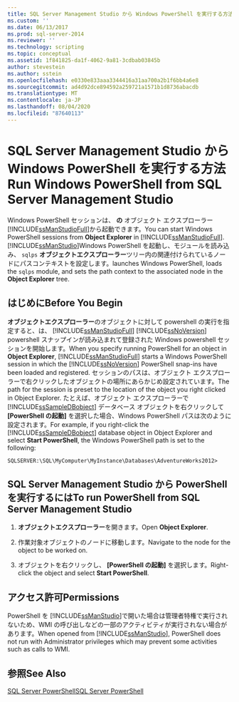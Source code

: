 ```yaml
---
title: SQL Server Management Studio から Windows PowerShell を実行する方法 | Microsoft Docs
ms.custom: ''
ms.date: 06/13/2017
ms.prod: sql-server-2014
ms.reviewer: ''
ms.technology: scripting
ms.topic: conceptual
ms.assetid: 1f841825-da1f-4062-9a81-3cdbab03845b
author: stevestein
ms.author: sstein
ms.openlocfilehash: e0330e833aaa3344416a31aa700a2b1f6bb4a6e8
ms.sourcegitcommit: ad4d92dce894592a259721a1571b1d8736abacdb
ms.translationtype: MT
ms.contentlocale: ja-JP
ms.lasthandoff: 08/04/2020
ms.locfileid: "87640113"
---
```

# <a name="run-windows-powershell-from-sql-server-management-studio"></a><span data-ttu-id="ba18d-102">SQL Server Management Studio から Windows PowerShell を実行する方法</span><span class="sxs-lookup"><span data-stu-id="ba18d-102">Run Windows PowerShell from SQL Server Management Studio</span></span>
  <span data-ttu-id="ba18d-103">Windows PowerShell セッションは、 **の** オブジェクト エクスプローラー [!INCLUDE[ssManStudioFull](../includes/ssmanstudiofull-md.md)]から起動できます。</span><span class="sxs-lookup"><span data-stu-id="ba18d-103">You can start Windows PowerShell sessions from **Object Explorer** in [!INCLUDE[ssManStudioFull](../includes/ssmanstudiofull-md.md)].</span></span> [!INCLUDE[ssManStudio](../includes/ssmanstudio-md.md)]<span data-ttu-id="ba18d-104">Windows PowerShell を起動し、モジュールを読み込み、 `sqlps` **オブジェクトエクスプローラー**ツリー内の関連付けられているノードにパスコンテキストを設定します。</span><span class="sxs-lookup"><span data-stu-id="ba18d-104">launches Windows PowerShell, loads the `sqlps` module, and sets the path context to the associated node in the **Object Explorer** tree.</span></span>  
  
## <a name="before-you-begin"></a><span data-ttu-id="ba18d-105">はじめに</span><span class="sxs-lookup"><span data-stu-id="ba18d-105">Before You Begin</span></span>  
 <span data-ttu-id="ba18d-106">**オブジェクトエクスプローラー**のオブジェクトに対して powershell の実行を指定すると、は、 [!INCLUDE[ssManStudioFull](../includes/ssmanstudiofull-md.md)] [!INCLUDE[ssNoVersion](../includes/ssnoversion-md.md)] powershell スナップインが読み込まれて登録された Windows powershell セッションを開始します。</span><span class="sxs-lookup"><span data-stu-id="ba18d-106">When you specify running PowerShell for an object in **Object Explorer**, [!INCLUDE[ssManStudioFull](../includes/ssmanstudiofull-md.md)] starts a Windows PowerShell session in which the [!INCLUDE[ssNoVersion](../includes/ssnoversion-md.md)] PowerShell snap-ins have been loaded and registered.</span></span> <span data-ttu-id="ba18d-107">セッションのパスは、オブジェクト エクスプローラーで右クリックしたオブジェクトの場所にあらかじめ設定されています。</span><span class="sxs-lookup"><span data-stu-id="ba18d-107">The path for the session is preset to the location of the object you right clicked in Object Explorer.</span></span> <span data-ttu-id="ba18d-108">たとえば、オブジェクト エクスプローラーで [!INCLUDE[ssSampleDBobject](../includes/sssampledbobject-md.md)] データベース オブジェクトを右クリックして **[PowerShell の起動]** を選択した場合、Windows PowerShell パスは次のように設定されます。</span><span class="sxs-lookup"><span data-stu-id="ba18d-108">For example, if you right-click the [!INCLUDE[ssSampleDBobject](../includes/sssampledbobject-md.md)] database object in Object Explorer and select **Start PowerShell**, the Windows PowerShell path is set to the following:</span></span>  
  
```
SQLSERVER:\SQL\MyComputer\MyInstance\Databases\AdventureWorks2012>  
```  
  
## <a name="to-run-powershell-from-sql-server-management-studio"></a><span data-ttu-id="ba18d-109">SQL Server Management Studio から PowerShell を実行するには</span><span class="sxs-lookup"><span data-stu-id="ba18d-109">To run PowerShell from SQL Server Management Studio</span></span> 
  
1.  <span data-ttu-id="ba18d-110">**オブジェクトエクスプローラー**を開きます。</span><span class="sxs-lookup"><span data-stu-id="ba18d-110">Open **Object Explorer**.</span></span>  
  
2.  <span data-ttu-id="ba18d-111">作業対象オブジェクトのノードに移動します。</span><span class="sxs-lookup"><span data-stu-id="ba18d-111">Navigate to the node for the object to be worked on.</span></span>  
  
3.  <span data-ttu-id="ba18d-112">オブジェクトを右クリックし、 **[PowerShell の起動]** を選択します。</span><span class="sxs-lookup"><span data-stu-id="ba18d-112">Right-click the object and select **Start PowerShell**.</span></span>  
  
## <a name="permissions"></a><span data-ttu-id="ba18d-113">アクセス許可</span><span class="sxs-lookup"><span data-stu-id="ba18d-113">Permissions</span></span>  
 <span data-ttu-id="ba18d-114">PowerShell を [!INCLUDE[ssManStudio](../includes/ssmanstudio-md.md)]で開いた場合は管理者特権で実行されないため、WMI の呼び出しなどの一部のアクティビティが実行されない場合があります。</span><span class="sxs-lookup"><span data-stu-id="ba18d-114">When opened from [!INCLUDE[ssManStudio](../includes/ssmanstudio-md.md)], PowerShell does not run with Administrator privileges which may prevent some activities such as calls to WMI.</span></span>  
  
## <a name="see-also"></a><span data-ttu-id="ba18d-115">参照</span><span class="sxs-lookup"><span data-stu-id="ba18d-115">See Also</span></span>  
 [<span data-ttu-id="ba18d-116">SQL Server PowerShell</span><span class="sxs-lookup"><span data-stu-id="ba18d-116">SQL Server PowerShell</span></span>](sql-server-powershell.md)  
